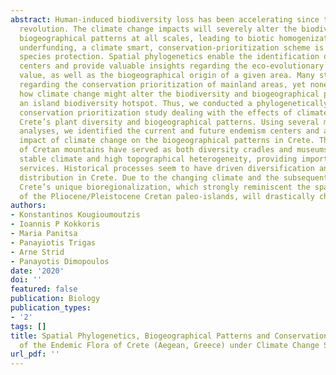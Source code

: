 ```yaml
---
abstract: Human-induced biodiversity loss has been accelerating since the industrial
  revolution. The climate change impacts will severely alter the biodiversity and
  biogeographical patterns at all scales, leading to biotic homogenization. Due to
  underfunding, a climate smart, conservation-prioritization scheme is needed to optimize
  species protection. Spatial phylogenetics enable the identification of endemism
  centers and provide valuable insights regarding the eco-evolutionary and conservation
  value, as well as the biogeographical origin of a given area. Many studies exist
  regarding the conservation prioritization of mainland areas, yet none has assessed
  how climate change might alter the biodiversity and biogeographical patterns of
  an island biodiversity hotspot. Thus, we conducted a phylogenetically informed,
  conservation prioritization study dealing with the effects of climate change on
  Crete’s plant diversity and biogeographical patterns. Using several macroecological
  analyses, we identified the current and future endemism centers and assessed the
  impact of climate change on the biogeographical patterns in Crete. The highlands
  of Cretan mountains have served as both diversity cradles and museums, due to their
  stable climate and high topographical heterogeneity, providing important ecosystem
  services. Historical processes seem to have driven diversification and endemic species
  distribution in Crete. Due to the changing climate and the subsequent biotic homogenization,
  Crete’s unique bioregionalization, which strongly reminiscent the spatial configuration
  of the Pliocene/Pleistocene Cretan paleo-islands, will drastically change. The …
authors:
- Konstantinos Kougioumoutzis
- Ioannis P Kokkoris
- Maria Panitsa
- Panayiotis Trigas
- Arne Strid
- Panayotis Dimopoulos
date: '2020'
doi: ''
featured: false
publication: Biology
publication_types:
- '2'
tags: []
title: Spatial Phylogenetics, Biogeographical Patterns and Conservation Implications
  of the Endemic Flora of Crete (Aegean, Greece) under Climate Change Scenarios
url_pdf: ''
---
```

